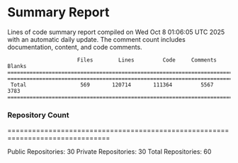 # Summary Report
Lines of code summary report compiled on Wed Oct  8 01:06:05 UTC 2025 with an automatic daily update. The comment count includes documentation, content, and code comments.
```
                      Files        Lines         Code     Comments       Blanks
===============================================================================
===============================================================================
 Total                 569       120714       111364         5567         3783
===============================================================================
```

### Repository Count
===============================================================================

Public Repositories: 30
Private Repositories: 30
Total Repositories: 60

